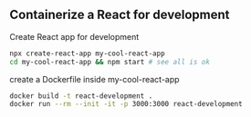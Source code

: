 ## Containerize a React for development

Create React app for development

```bash
npx create-react-app my-cool-react-app
cd my-cool-react-app && npm start # see all is ok

```

create a Dockerfile inside my-cool-react-app

```bash
docker build -t react-development .
docker run --rm --init -it -p 3000:3000 react-development
```
